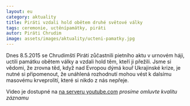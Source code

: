 ```yaml
---
layout: eu
category: aktuality
title: Piráti vzdali hold obětem druhé světové války
tags: ceremonie, uctěnípamátky, piráti
autor: Piráti Chrudim
image: assets/images/aktuality/ucteni-pamatky.jpg
---
```


Dnes 8.5.2015 se Chrudimští Piráti zůčastnili pietního aktu v urnovém háji, uctili památku obětem války a vzdali hold těm, kteří ji přežili. Jsme si vědomi, že zrovna těd, když nad Evropou dýmá kouř Ukrajinské krize, je nutné si připomenout, že unáhlená rozhodnutí mohou vést k dalsímu masovému krveprolití, které si nikdo z nás nepřeje.

  
Video je dostupné na [na serveru youtube.com][1]
*prosíme omluvte kvalitu záznamu*

[1]: https://youtu.be/Epjg5sFwIHQ
